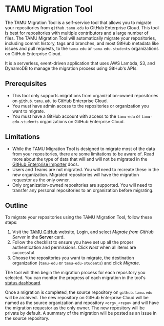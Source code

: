 # TAMU Migration Tool

The TAMU Migration Tool is a self-service tool that allows you to migrate your repositories from `github.tamu.edu` to GitHub Enterprise Cloud. This tool is best for repositories with multiple contributors and a large number of files. The TAMU Migration Tool will automatically migrate your repositories, including commit history, tags and branches, and most GitHub metadata like issues and pull requests, to the `tamu-edu` or `tamu-edu-students` organizations on GitHub Enterprise Cloud.

It is a serverless, event-driven application that uses AWS Lambda, S3, and DynamoDB to manage the migration process using GitHub's APIs.


## Prerequisites

- This tool only supports migrations from organization-owned repositories on `github.tamu.edu` to GitHub Enterprise Cloud.
- You must have admin access to the repositories or organization you want to migrate.
- You must have a GitHub account with access to the `tamu-edu` or `tamu-edu-students` organizations on GitHub Enterprise Cloud.

## Limitations

- While the TAMU Migration Tool is designed to migrate most of the data from your repositories, there are some limitations to be aware of. Read more about the type of data that will and will not be migrated in the [GitHub Enterprise Importer](https://docs.github.com/en/migrations/using-github-enterprise-importer/migrating-between-github-products/about-migrations-between-github-products) docs. 
- Users and Teams are not migrated. You will need to recreate these in the new organization. Migrated repositories will have the migration requestor as the only owner.
- Only organization-owned repositories are supported. You will need to transfer any personal repositories to an organization before migrating.

## Outline

To migrate your repositories using the TAMU Migration Tool, follow these steps:

1. Visit the [TAMU GitHub](https://github.cloud.tamu.edu) website, Login, and select *Migrate from GitHub Server* in the **Server** card.
2. Follow the checklist to ensure you have set up all the proper authentication and permissions. Click *Next* when all items are successful.
3. Choose the repositories you want to migrate, the destination organization (`tamu-edu` or `tamu-edu-students`) and click *Migrate*.

The tool will then begin the migration process for each repository you selected. You can monitor the progress of each migration in the tool's [status dashboard](https://github.cloud.tamu.edu/github/migration/status).

Once a migration is completed, the source repository on `github.tamu.edu` will be archived. The new repository on GitHub Enterprise Cloud will be named as the source organization and repository `<org>_<repo>` and will have the migration requestor as the only owner. The new repository will be private by default. A summary of the migration will be posted as an issue in the source repository.

